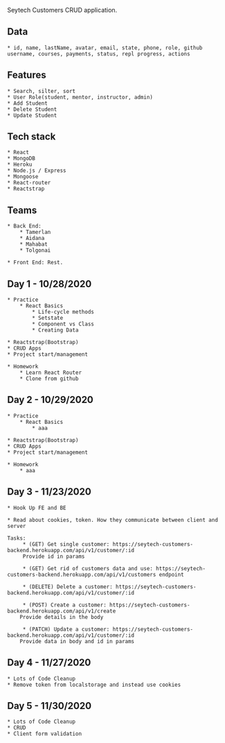 Seytech Customers CRUD application.

## Data

    * id, name, lastName, avatar, email, state, phone, role, github username, courses, payments, status, repl progress, actions

## Features

    * Search, silter, sort
    * User Role(student, mentor, instructor, admin)
    * Add Student
    * Delete Student
    * Update Student

## Tech stack

    * React
    * MongoDB
    * Heroku
    * Node.js / Express
    * Mongoose
    * React-router
    * Reactstrap

## Teams

    * Back End:
        * Tamerlan
        * Aidana
        * Mahabat
        * Tolgonai

    * Front End: Rest.

## Day 1 - 10/28/2020

    * Practice
        * React Basics
            * Life-cycle methods
            * Setstate
            * Component vs Class
            * Creating Data

    * Reactstrap(Bootstrap)
    * CRUD Apps
    * Project start/management

    * Homework
        * Learn React Router
        * Clone from github

## Day 2 - 10/29/2020

    * Practice
        * React Basics
            * aaa

    * Reactstrap(Bootstrap)
    * CRUD Apps
    * Project start/management

    * Homework
        * aaa

## Day 3 - 11/23/2020

    * Hook Up FE and BE

    * Read about cookies, token. How they communicate between client and server

    Tasks:
         * (GET) Get single customer: https://seytech-customers-backend.herokuapp.com/api/v1/customer/:id
         Provide id in params

         * (GET) Get rid of customers data and use: https://seytech-customers-backend.herokuapp.com/api/v1/customers endpoint

         * (DELETE) Delete a customer: https://seytech-customers-backend.herokuapp.com/api/v1/customer/:id

         * (POST) Create a customer: https://seytech-customers-backend.herokuapp.com/api/v1/create
        Provide details in the body

         * (PATCH) Update a customer: https://seytech-customers-backend.herokuapp.com/api/v1/customer/:id
        Provide data in body and id in params

## Day 4 - 11/27/2020

    * Lots of Code Cleanup
    * Remove token from localstorage and instead use cookies

## Day 5 - 11/30/2020

    * Lots of Code Cleanup
    * CRUD
    * Client form validation
